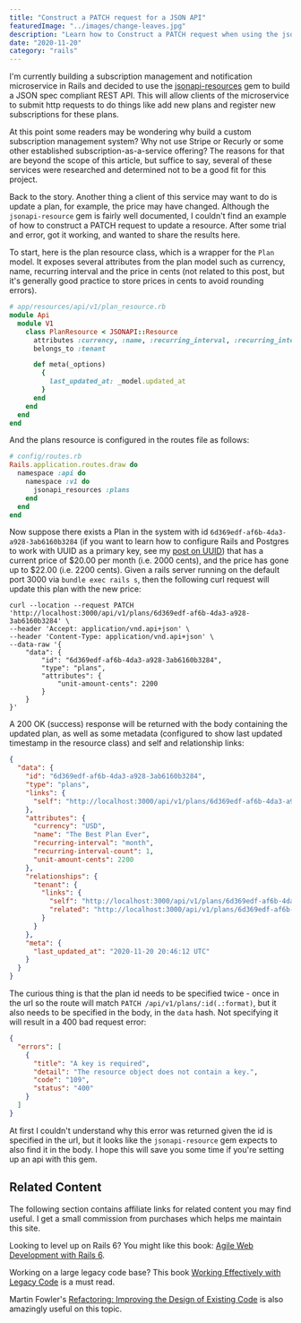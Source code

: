 ```yaml
---
title: "Construct a PATCH request for a JSON API"
featuredImage: "../images/change-leaves.jpg"
description: "Learn how to Construct a PATCH request when using the jsonapi-resources gem with Rails."
date: "2020-11-20"
category: "rails"
---
```


I'm currently building a subscription management and notification microservice in Rails and decided to use the [jsonapi-resources](https://github.com/cerebris/jsonapi-resources) gem to build a JSON spec compliant REST API. This will allow clients of the microservice to submit http requests to do things like add new plans and register new subscriptions for these plans.

At this point some readers may be wondering why build a custom subscription management system? Why not use Stripe or Recurly or some other established subscription-as-a-service offering? The reasons for that are beyond the scope of this article, but suffice to say, several of these services were researched and determined not to be a good fit for this project.

Back to the story. Another thing a client of this service may want to do is update a plan, for example, the price may have changed. Although the `jsonapi-resource` gem is fairly well documented, I couldn't find an example of how to construct a PATCH request to update a resource. After some trial and error, got it working, and wanted to share the results here.

To start, here is the plan resource class, which is a wrapper for the `Plan` model. It exposes several attributes from the plan model such as currency, name, recurring interval and the price in cents (not related to this post, but it's generally good practice to store prices in cents to avoid rounding errors).

```ruby
# app/resources/api/v1/plan_resource.rb
module Api
  module V1
    class PlanResource < JSONAPI::Resource
      attributes :currency, :name, :recurring_interval, :recurring_interval_count, :unit_amount_cents
      belongs_to :tenant

      def meta(_options)
        {
          last_updated_at: _model.updated_at
        }
      end
    end
  end
end
```

And the plans resource is configured in the routes file as follows:

```ruby
# config/routes.rb
Rails.application.routes.draw do
  namespace :api do
    namespace :v1 do
      jsonapi_resources :plans
    end
  end
end
```

Now suppose there exists a Plan in the system with id `6d369edf-af6b-4da3-a928-3ab6160b3284` (if you want to learn how to configure Rails and Postgres to work with UUID as a primary key, see my [post on UUID](/blog/rails-uuid-primary-key-postgres/)) that has a current price of $20.00 per month (i.e. 2000 cents), and the price has gone up to $22.00 (i.e. 2200 cents). Given a rails server running on the default port 3000 via `bundle exec rails s`, then the following curl request will update this plan with the new price:

```
curl --location --request PATCH 'http://localhost:3000/api/v1/plans/6d369edf-af6b-4da3-a928-3ab6160b3284' \
--header 'Accept: application/vnd.api+json' \
--header 'Content-Type: application/vnd.api+json' \
--data-raw '{
    "data": {
        "id": "6d369edf-af6b-4da3-a928-3ab6160b3284",
        "type": "plans",
        "attributes": {
            "unit-amount-cents": 2200
        }
    }
}'
```

A 200 OK (success) response will be returned with the body containing the updated plan, as well as some metadata (configured to show last updated timestamp in the resource class) and self and relationship links:

```json
{
  "data": {
    "id": "6d369edf-af6b-4da3-a928-3ab6160b3284",
    "type": "plans",
    "links": {
      "self": "http://localhost:3000/api/v1/plans/6d369edf-af6b-4da3-a928-3ab6160b3284"
    },
    "attributes": {
      "currency": "USD",
      "name": "The Best Plan Ever",
      "recurring-interval": "month",
      "recurring-interval-count": 1,
      "unit-amount-cents": 2200
    },
    "relationships": {
      "tenant": {
        "links": {
          "self": "http://localhost:3000/api/v1/plans/6d369edf-af6b-4da3-a928-3ab6160b3284/relationships/tenant",
          "related": "http://localhost:3000/api/v1/plans/6d369edf-af6b-4da3-a928-3ab6160b3284/tenant"
        }
      }
    },
    "meta": {
      "last_updated_at": "2020-11-20 20:46:12 UTC"
    }
  }
}
```

The curious thing is that the plan id needs to be specified twice - once in the url so the route will match `PATCH /api/v1/plans/:id(.:format)`, but it also needs to be specified in the body, in the `data` hash. Not specifying it will result in a 400 bad request error:

```json
{
  "errors": [
    {
      "title": "A key is required",
      "detail": "The resource object does not contain a key.",
      "code": "109",
      "status": "400"
    }
  ]
}
```

At first I couldn't understand why this error was returned given the id is specified in the url, but it looks like the `jsonapi-resource` gem expects to also find it in the body. I hope this will save you some time if you're setting up an api with this gem.

## Related Content

The following section contains affiliate links for related content you may find useful. I get a small commission from purchases which helps me maintain this site.

Looking to level up on Rails 6? You might like this book: [Agile Web Development with Rails 6](https://amzn.to/3wS8GNA).

Working on a large legacy code base? This book [Working Effectively with Legacy Code](https://amzn.to/3accwHF) is a must read.

Martin Fowler's [Refactoring: Improving the Design of Existing Code](https://amzn.to/2RFC0Xn) is also amazingly useful on this topic.